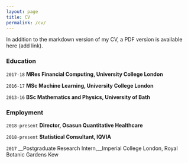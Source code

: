 ```yaml
---
layout: page
title: CV
permalink: /cv/
---
```


In addition to the markdown version of my CV, a PDF version is available here (add link).

### Education

`2017-18`
__MRes Financial Computing, University College London__

`2016-17`
__MSc Machine Learning, University College London__

`2013-16`
__BSc Mathematics and Physics, University of Bath__


### Employment

`2018-present`
__Director, Osasun Quantitative Healthcare__

`2018-present`
__Statistical Consultant, IQVIA__

`2017`
__Postgraduate Research Intern,__Imperial College London, Royal Botanic Gardens Kew
